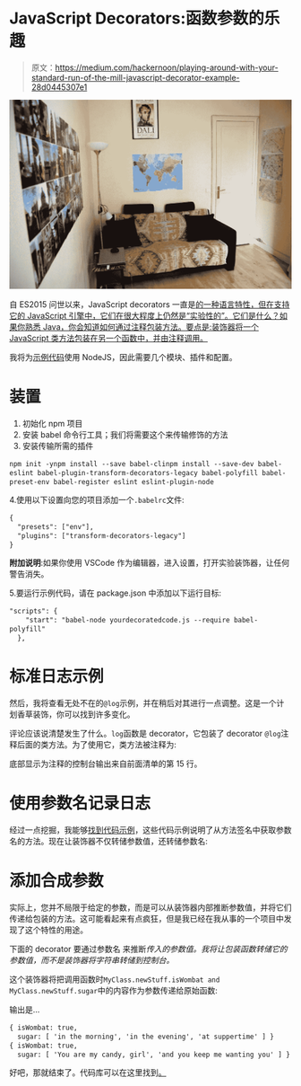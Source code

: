 # JavaScript Decorators:函数参数的乐趣

> 原文：<https://medium.com/hackernoon/playing-around-with-your-standard-run-of-the-mill-javascript-decorator-example-28d0445307e1>

![](img/2f838e13dd820f3e31245422179d0c71.png)

自 ES2015 问世以来，JavaScript decorators 一直是[的一种语言特性，但在支持它的 JavaScript 引擎中，它们在很大程度上仍然是“实验性的”。它们是什么？如果你熟悉 Java，你会知道如何通过注释包装方法。要点是:装饰器将一个 JavaScript 类方法包装在另一个函数中，并由注释调用。](/google-developers/exploring-es7-decorators-76ecb65fb841)

我将为[示例代码](https://github.com/JeffML/JSDeco)使用 NodeJS，因此需要几个模块、插件和配置。

# 装置

1.  初始化 npm 项目
2.  安装 babel 命令行工具；我们将需要这个来传输修饰的方法
3.  安装传输所需的插件

```
npm init -ynpm install --save babel-clinpm install --save-dev babel-eslint babel-plugin-transform-decorators-legacy babel-polyfill babel-preset-env babel-register eslint eslint-plugin-node
```

4.使用以下设置向您的项目添加一个`.babelrc`文件:

```
{
  "presets": ["env"],
  "plugins": ["transform-decorators-legacy"]
}
```

**附加说明**:如果你使用 VSCode 作为编辑器，进入设置，打开实验装饰器，让任何警告消失。

5.要运行示例代码，请在 package.json 中添加以下运行目标:

```
"scripts": {
    "start": "babel-node yourdecoratedcode.js --require babel-polyfill"
  },
```

# 标准日志示例

然后，我将查看无处不在的`@log`示例，并在稍后对其进行一点调整。这是一个计划香草装饰，你可以找到许多变化。

评论应该说清楚发生了什么。`log`函数是 decorator，它包装了 decorator `@log`注释后面的类方法。为了使用它，类方法被注释为:

底部显示为注释的控制台输出来自前面清单的第 15 行。

# 使用参数名记录日志

经过一点挖掘，我能够[找到代码示例](https://stackoverflow.com/questions/1007981/how-to-get-function-parameter-names-values-dynamically)，这些代码示例说明了从方法签名中获取参数名的方法。现在让装饰器不仅转储参数值，还转储参数名:

# 添加合成参数

实际上，您并不局限于给定的参数，而是可以从装饰器内部推断参数值，并将它们传递给包装的方法。这可能看起来有点疯狂，但是我已经在我从事的一个项目中发现了这个特性的用途。

下面的 decorator 要通过参数名 来推断*传入的参数值。我将让包装函数转储它的参数值，而不是装饰器将字符串转储到控制台。*

这个装饰器将把调用函数时`MyClass.newStuff.isWombat and MyClass.newStuff.sugar`中的内容作为参数传递给原始函数:

输出是…

```
{ isWombat: true,
  sugar: [ 'in the morning', 'in the evening', 'at suppertime' ] }
{ isWombat: true,
  sugar: [ 'You are my candy, girl', 'and you keep me wanting you' ] }
```

好吧，那就结束了。代码库可以在这里找到[。](https://github.com/JeffML/JSDeco)